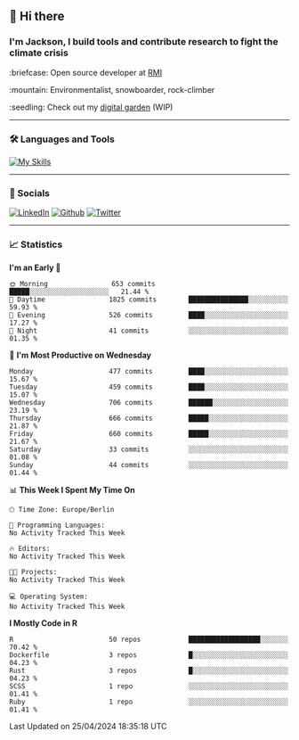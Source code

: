 ## :wave: Hi there
### I'm Jackson, I build tools and contribute research to fight the climate crisis
<p> :briefcase: Open source developer at <a href="https://rmi.org/" alt="RMI">RMI</a></p>
<p> :mountain: Environmentalist, snowboarder, rock-climber</p>
<p> :seedling: Check out my <a href="https://jdhoffa.github.io/" alt="digital garden">digital garden</a> (WIP) </p>

---

### :hammer_and_wrench: Languages and Tools

[![My Skills](https://skillicons.dev/icons?i=r,python,rust,js,html,css,postgresql,neovim,azure,docker,git&perline=6&theme=dark)](https://skillicons.dev)

---

### :iphone: Socials

[![LinkedIn](https://skillicons.dev/icons?i=linkedin&theme=dark)](https://www.linkedin.com/in/jackson-hoffart/) 
[![Github](https://skillicons.dev/icons?i=github&theme=dark)](https://github.com/jdhoffa) 
[![Twitter](https://skillicons.dev/icons?i=twitter&theme=dark)](https://twitter.com/jdhoffart) 

---

### :chart_with_upwards_trend: Statistics

 
<!--START_SECTION:waka-->
**I'm an Early 🐤** 

```text
🌞 Morning                653 commits         █████░░░░░░░░░░░░░░░░░░░░   21.44 % 
🌆 Daytime                1825 commits        ███████████████░░░░░░░░░░   59.93 % 
🌃 Evening                526 commits         ████░░░░░░░░░░░░░░░░░░░░░   17.27 % 
🌙 Night                  41 commits          ░░░░░░░░░░░░░░░░░░░░░░░░░   01.35 % 
```
📅 **I'm Most Productive on Wednesday** 

```text
Monday                   477 commits         ████░░░░░░░░░░░░░░░░░░░░░   15.67 % 
Tuesday                  459 commits         ████░░░░░░░░░░░░░░░░░░░░░   15.07 % 
Wednesday                706 commits         ██████░░░░░░░░░░░░░░░░░░░   23.19 % 
Thursday                 666 commits         █████░░░░░░░░░░░░░░░░░░░░   21.87 % 
Friday                   660 commits         █████░░░░░░░░░░░░░░░░░░░░   21.67 % 
Saturday                 33 commits          ░░░░░░░░░░░░░░░░░░░░░░░░░   01.08 % 
Sunday                   44 commits          ░░░░░░░░░░░░░░░░░░░░░░░░░   01.44 % 
```


📊 **This Week I Spent My Time On** 

```text
🕑︎ Time Zone: Europe/Berlin

💬 Programming Languages: 
No Activity Tracked This Week

🔥 Editors: 
No Activity Tracked This Week

🐱‍💻 Projects: 
No Activity Tracked This Week

💻 Operating System: 
No Activity Tracked This Week
```

**I Mostly Code in R** 

```text
R                        50 repos            ██████████████████░░░░░░░   70.42 % 
Dockerfile               3 repos             █░░░░░░░░░░░░░░░░░░░░░░░░   04.23 % 
Rust                     3 repos             █░░░░░░░░░░░░░░░░░░░░░░░░   04.23 % 
SCSS                     1 repo              ░░░░░░░░░░░░░░░░░░░░░░░░░   01.41 % 
Ruby                     1 repo              ░░░░░░░░░░░░░░░░░░░░░░░░░   01.41 % 
```




 Last Updated on 25/04/2024 18:35:18 UTC
<!--END_SECTION:waka-->
